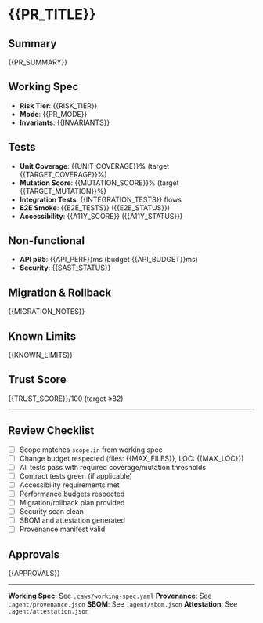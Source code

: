 # {{PR_TITLE}}

## Summary
{{PR_SUMMARY}}

## Working Spec
- **Risk Tier**: {{RISK_TIER}}
- **Mode**: {{PR_MODE}}
- **Invariants**: {{INVARIANTS}}

## Tests
- **Unit Coverage**: {{UNIT_COVERAGE}}% (target {{TARGET_COVERAGE}}%)
- **Mutation Score**: {{MUTATION_SCORE}}% (target {{TARGET_MUTATION}}%)
- **Integration Tests**: {{INTEGRATION_TESTS}} flows
- **E2E Smoke**: {{E2E_TESTS}} ({{E2E_STATUS}})
- **Accessibility**: {{A11Y_SCORE}} ({{A11Y_STATUS}})

## Non-functional
- **API p95**: {{API_PERF}}ms (budget {{API_BUDGET}}ms)
- **Security**: {{SAST_STATUS}}

## Migration & Rollback
{{MIGRATION_NOTES}}

## Known Limits
{{KNOWN_LIMITS}}

## Trust Score
{{TRUST_SCORE}}/100 (target ≥82)

---

## Review Checklist
- [ ] Scope matches `scope.in` from working spec
- [ ] Change budget respected (files: {{MAX_FILES}}, LOC: {{MAX_LOC}})
- [ ] All tests pass with required coverage/mutation thresholds
- [ ] Contract tests green (if applicable)
- [ ] Accessibility requirements met
- [ ] Performance budgets respected
- [ ] Migration/rollback plan provided
- [ ] Security scan clean
- [ ] SBOM and attestation generated
- [ ] Provenance manifest valid

## Approvals
{{APPROVALS}}

---

**Working Spec**: See `.caws/working-spec.yaml`
**Provenance**: See `.agent/provenance.json`
**SBOM**: See `.agent/sbom.json`
**Attestation**: See `.agent/attestation.json`
